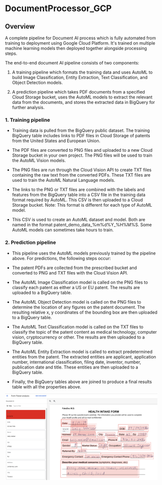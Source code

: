 # DocumentProcessor_GCP

## Overview

A complete pipeline for Document AI process which is fully automated from training to deployment using Google Cloud Platform. It's trained on multiple machine learning models then deployed together alongside processing steps.

The  end-to-end document AI pipeline consists of two components:

1. A training pipeline which formats the training data and uses AutoML to build Image Classification, Entity Extraction, Text Classification, and Object Detection models.

2. A prediction pipeline which takes PDF documents from a specified Cloud Storage bucket, uses the AutoML models to extract the relevant data from the documents, and stores the extracted data in BigQuery for further analysis.

### 1. Training pipeline

- Training data is pulled from the BigQuery public dataset. The training BigQuery table includes links to PDF files in Cloud Storage of patents from the United States and European Union.

- The PDF files are converted to PNG files and uploaded to a new Cloud Storage bucket in your own project. The PNG files will be used to train the AutoML Vision models.

- The PNG files are run through the Cloud Vision API to create TXT files containing the raw text from the converted PDFs. These TXT files are used to train the AutoML Natural Language models.

- The links to the PNG or TXT files are combined with the labels and features from the BigQuery table into a CSV file in the training data format required by AutoML. This CSV is then uploaded to a Cloud Storage bucket. Note: This format is different for each type of AutoML model.

- This CSV is used to create an AutoML dataset and model. Both are named in the format patent_demo_data_%m%d%Y_%H%M%S. Some AutoML models can sometimes take hours to train.

### 2. Prediction pipeline

- This pipeline uses the AutoML models previously trained by the pipeline above. For predictions, the following steps occur:

- The patent PDFs are collected from the prescribed bucket and converted to PNG and TXT files with the Cloud Vision API.

- The AutoML Image Classification model is called on the PNG files to classify each patent as either a US or EU patent. The results are uploaded to a BigQuery table.

- The AutoML Object Detection model is called on the PNG files to determine the location of any figures on the patent document. The resulting relative x, y coordinates of the bounding box are then uploaded to a BigQuery table.

- The AutoML Text Classification model is called on the TXT files to classify the topic of the patent content as medical technology, computer vision, cryptocurrency or other. The results are then uploaded to a BigQuery table.

- The AutoML Entity Extraction model is called to extract predetermined entities from the patent. The extracted entities are applicant, application number, international classification, filing date, inventor, number, publication date and title. These entities are then uploaded to a BigQuery table.

- Finally, the BigQuery tables above are joined to produce a final results table with all the properties above.

![alt text](DocumentAIParser_Output.png)

